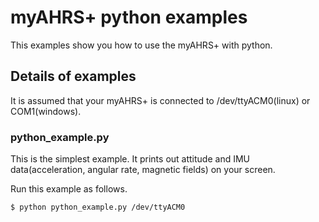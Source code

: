 # myAHRS+ python examples

This examples show you how to use the myAHRS+ with python.  

## Details of examples  

It is assumed that your myAHRS+ is connected to /dev/ttyACM0(linux) or COM1(windows).

### python_example.py

This is the simplest example. It prints out attitude and IMU data(acceleration, angular rate, magnetic fields) on your screen. 

Run this example as follows.

```
$ python python_example.py /dev/ttyACM0
```
